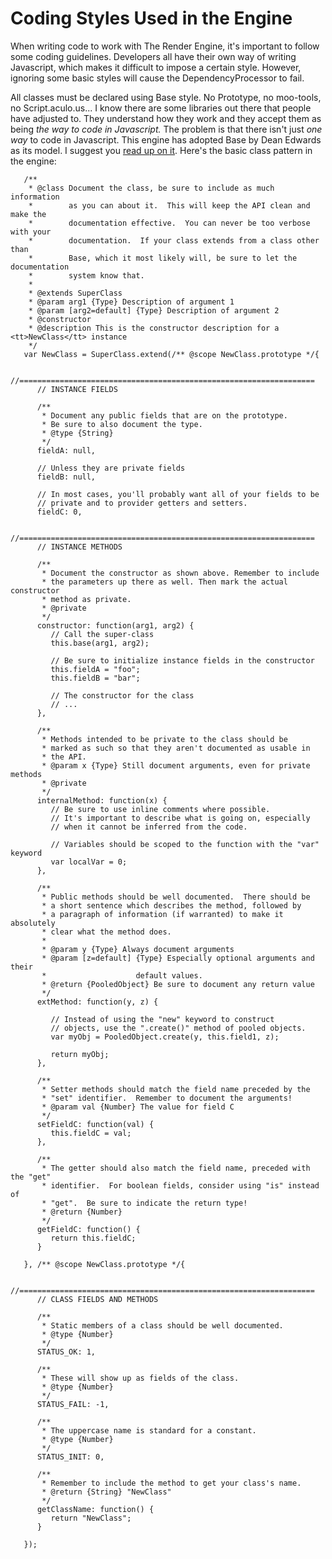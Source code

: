 # Coding Styles Used in the Engine #

When writing code to work with The Render Engine, it's important to follow some coding guidelines.  Developers all have their own way of writing Javascript, which makes it difficult to impose a certain style.  However, ignoring some basic styles will cause the DependencyProcessor to fail.

All classes must be declared using Base style.  No Prototype, no moo-tools, no Script.aculo.us... I know there are some libraries out there that people have adjusted to.  They understand how they work and they accept them as being _the way to code in Javascript._  The problem is that there isn't just _one way_ to code in Javascript.  This engine has adopted Base by Dean Edwards as its model.  I suggest you [read up on it](http://dean.edwards.name/weblog/2006/03/base/).  Here's the basic class pattern in the engine:

```
   /**
    * @class Document the class, be sure to include as much information
    *        as you can about it.  This will keep the API clean and make the
    *        documentation effective.  You can never be too verbose with your
    *        documentation.  If your class extends from a class other than
    *        Base, which it most likely will, be sure to let the documentation
    *        system know that.
    *
    * @extends SuperClass
    * @param arg1 {Type} Description of argument 1
    * @param [arg2=default] {Type} Description of argument 2
    * @constructor
    * @description This is the constructor description for a <tt>NewClass</tt> instance
    */
   var NewClass = SuperClass.extend(/** @scope NewClass.prototype */{

      //==================================================================
      // INSTANCE FIELDS

      /** 
       * Document any public fields that are on the prototype.
       * Be sure to also document the type.
       * @type {String}
       */
      fieldA: null,

      // Unless they are private fields
      fieldB: null,

      // In most cases, you'll probably want all of your fields to be
      // private and to provider getters and setters.
      fieldC: 0,

      //==================================================================
      // INSTANCE METHODS

      /**
       * Document the constructor as shown above. Remember to include
       * the parameters up there as well. Then mark the actual constructor 
       * method as private.
       * @private
       */
      constructor: function(arg1, arg2) {
         // Call the super-class
         this.base(arg1, arg2);

         // Be sure to initialize instance fields in the constructor
         this.fieldA = "foo";
         this.fieldB = "bar";

         // The constructor for the class
         // ...
      },

      /**
       * Methods intended to be private to the class should be
       * marked as such so that they aren't documented as usable in
       * the API.
       * @param x {Type} Still document arguments, even for private methods
       * @private
       */
      internalMethod: function(x) {
         // Be sure to use inline comments where possible.
         // It's important to describe what is going on, especially
         // when it cannot be inferred from the code.

         // Variables should be scoped to the function with the "var" keyword
         var localVar = 0;
      },

      /**
       * Public methods should be well documented.  There should be
       * a short sentence which describes the method, followed by
       * a paragraph of information (if warranted) to make it absolutely
       * clear what the method does.
       *
       * @param y {Type} Always document arguments
       * @param [z=default] {Type} Especially optional arguments and their
       *                    default values.
       * @return {PooledObject} Be sure to document any return value
       */
      extMethod: function(y, z) {

         // Instead of using the "new" keyword to construct
         // objects, use the ".create()" method of pooled objects.
         var myObj = PooledObject.create(y, this.field1, z);

         return myObj;
      },

      /**
       * Setter methods should match the field name preceded by the
       * "set" identifier.  Remember to document the arguments!
       * @param val {Number} The value for field C
       */
      setFieldC: function(val) {
         this.fieldC = val;
      },

      /**
       * The getter should also match the field name, preceded with the "get"
       * identifier.  For boolean fields, consider using "is" instead of
       * "get".  Be sure to indicate the return type!
       * @return {Number}
       */
      getFieldC: function() {
         return this.fieldC;
      }

   }, /** @scope NewClass.prototype */{

      //==================================================================
      // CLASS FIELDS AND METHODS

      /** 
       * Static members of a class should be well documented. 
       * @type {Number}
       */
      STATUS_OK: 1,

      /** 
       * These will show up as fields of the class. 
       * @type {Number}
       */
      STATUS_FAIL: -1,

      /** 
       * The uppercase name is standard for a constant. 
       * @type {Number}
       */
      STATUS_INIT: 0,

      /**
       * Remember to include the method to get your class's name.
       * @return {String} "NewClass"
       */
      getClassName: function() {
         return "NewClass";
      }

   });
```